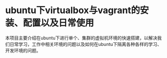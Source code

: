 # ubuntu下virtualbox与vagrant的安装、配置以及日常使用
本项目主要介绍在ubuntu下进行单个、集群的虚拟机环境的快速搭建，以解决我们日常学习，工作中相关环境的问题以及如何在ubuntu下隔离各种各样的学习、开发环境的问题。　　
